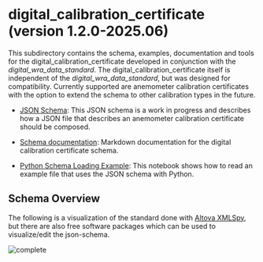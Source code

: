 
# digital_calibration_certificate (version 1.2.0-2025.06)

This subdirectory contains the schema, examples, documentation and tools for the digital_calibration_certificate developed in conjunction with the *digital_wra_data_standard*.
The digital_calibration_certificate itself is independent of the *digital_wra_data_standard*, but was designed for compatibility. 
Currently supported are anemometer calibration certificates with the option to extend the schema to other calibration types in the future.


- [JSON Schema](./schema/iea43_digital_calibration_certificate.schema.json): This JSON schema is a work in progress and describes how a JSON file that describes an anemometer calibration certificate should be composed.

- [Schema documentation](./docs/iea43_anemometer_calibration.md): Markdown documentation for the digital calibration certificate schema.

- [Python Schema Loading Example](./tools/calibration_certificate_usage.ipynb): This notebook shows how to read an example file that uses the JSON schema with Python. 

## Schema Overview
The following is a visualization of the standard done with [Altova XMLSpy](https://www.altova.com/de/xmlspy-xml-editor), but there are also free software packages which can be used to visualize/edit the json-schema. 

![complete](./docs_images/schema_complete.png)

